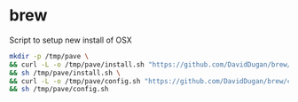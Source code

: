 # brew
Script to setup new install of OSX

```bash
mkdir -p /tmp/pave \
&& curl -L -o /tmp/pave/install.sh "https://github.com/DavidDugan/brew/install.sh" \
&& sh /tmp/pave/install.sh \
&& curl -L -o /tmp/pave/config.sh "https://github.com/DavidDugan/brew/config.sh" \
&& sh /tmp/pave/config.sh
```
